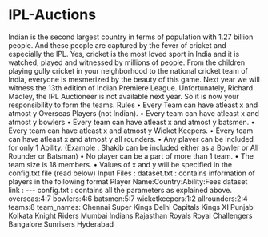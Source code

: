 # IPL-Auctions

Indian is the second largest country in terms of population with 1.27 billion people. And these
people are captured by the fever of cricket and especially the IPL. Yes, cricket is the most loved
sport in India and it is watched, played and witnessed by millions of people. From the children
playing gully cricket in your neighborhood to the national cricket team of India, everyone is
mesmerized by the beauty of this game.
Next year we will witness the 13th edition of Indian Premiere League. Unfortunately, Richard
Madley, the IPL Auctioneer is not available next year. So it is now your responsibility to form the
teams.
Rules
• Every Team can have atleast x and atmost y Overseas Players (not Indian).
• Every team can have atleast x and atmost y bowlers
• Every team can have atleast x and atmost y batsmen.
• Every team can have atleast x and atmost y Wicket Keepers.
• Every team can have atleast x and atmost y all rounders.
• Any player can be included for only 1 Ability. (Example : Shakib can be included either as a
Bowler or All Rounder or Batsman)
• No player can be a part of more than 1 team.
• The team size is 18 members.
• Values of x and y will be specified in the config.txt file (read below)
Input Files :
dataset.txt : contains information of players in the following format
Player Name:Country:Ability:Fees
dataset link : ---
config.txt : contains all the parameters as explained above.
overseas:4:7
bowlers:4:6
batsmen:5:7
wicketkeepers:1:2
allrounders:2:4
teams:8
team_names:
Chennai Super Kings
Delhi Capitals
Kings XI Punjab
Kolkata Knight Riders
Mumbai Indians
Rajasthan Royals
Royal Challengers Bangalore
Sunrisers Hyderabad
